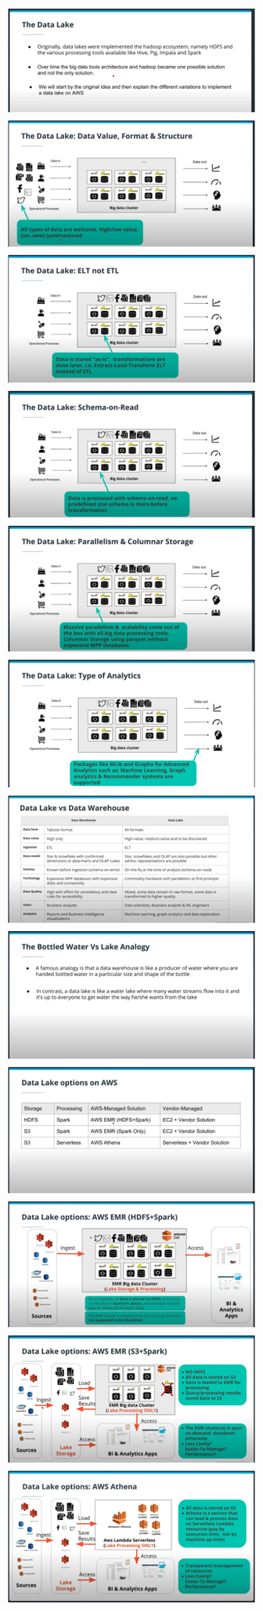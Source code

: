 ![](intro_data_lakes/001.jpg)

![](intro_data_lakes/002.jpg)

![](intro_data_lakes/003.jpg)

![](intro_data_lakes/004.jpg)

![](intro_data_lakes/005.jpg)

![](intro_data_lakes/006.jpg)

![](intro_data_lakes/007.jpg)

![](intro_data_lakes/008.jpg)

![](intro_data_lakes/009.jpg)

![](intro_data_lakes/010.jpg)

![](intro_data_lakes/011.jpg)

![](intro_data_lakes/012.jpg)